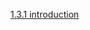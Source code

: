 [1.3.1 introduction](/appium/01_native_ios_automation/03_writing_your_first_test/01_introduction.md)